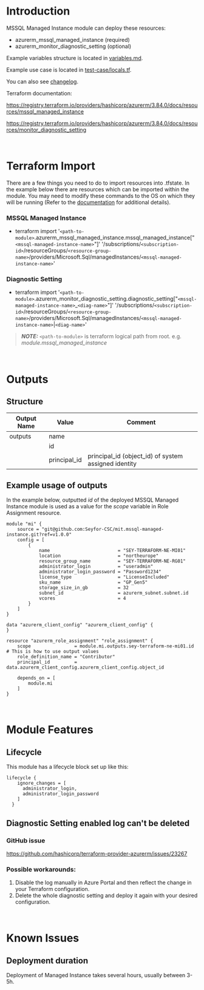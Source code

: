 # Introduction
MSSQL Managed Instance module can deploy these resources:
* azurerm_mssql_managed_instance (required)
* azurerm_monitor_diagnostic_setting (optional)

Example variables structure is located in [variables.md](variables.md).

Example use case is located in [test-case/locals.tf](test-case/locals.tf).

You can also see [changelog](changelog.md).

Terraform documentation:

https://registry.terraform.io/providers/hashicorp/azurerm/3.84.0/docs/resources/mssql_managed_instance

https://registry.terraform.io/providers/hashicorp/azurerm/3.84.0/docs/resources/monitor_diagnostic_setting

&nbsp;

# Terraform Import
There are a few things you need to do to import resources into .tfstate. In the example below there are resources which can be imported within the module. You may need to modify these commands to the OS on which they will be running (Refer to the [documentation](https://developer.hashicorp.com/terraform/cli/commands/import#example-import-into-resource-configured-with-for_each) for additional details).
### MSSQL Managed Instance
* terraform import '`<path-to-module>`.azurerm_mssql_managed_instance.mssql_managed_instance["`<mssql-managed-instance-name>`"]' '/subscriptions/`<subscription-id>`/resourceGroups/`<resource-group-name>`/providers/Microsoft.Sql/managedInstances/`<mssql-managed-instance-name>`'
### Diagnostic Setting
* terraform import '`<path-to-module>`.azurerm_monitor_diagnostic_setting.diagnostic_setting["`<mssql-managed-instance-name>`_`<diag-name>`"]' '/subscriptions/`<subscription-id>`/resourceGroups/`<resource-group-name>`/providers/Microsoft.Sql/managedInstances/`<mssql-managed-instance-name>`|`<diag-name>`'

 > **_NOTE:_** `<path-to-module>` is terraform logical path from root. e.g. _module.mssql\_managed\_instance_

&nbsp;

# Outputs
## Structure

| Output Name | Value        | Comment                                              |
| ----------- | ------------ | ---------------------------------------------------- |
| outputs     | name         |                                                      |
|             | id           |                                                      |
|             | principal_id | principal_id (object_id) of system assigned identity |


## Example usage of outputs
In the example below, outputted _id_ of the deployed MSSQL Managed Instance module is used as a value for the _scope_ variable in Role Assignment resource.
```
module "mi" {
    source = "git@github.com:Seyfor-CSC/mit.mssql-managed-instance.git?ref=v1.0.0"
    config = [
        {
            name                         = "SEY-TERRAFORM-NE-MI01"
            location                     = "northeurope"
            resource_group_name          = "SEY-TERRAFORM-NE-RG01"
            administrator_login          = "useradmin"
            administrator_login_password = "Password1234"
            license_type                 = "LicenseIncluded"
            sku_name                     = "GP_Gen5"
            storage_size_in_gb           = 32
            subnet_id                    = azurerm_subnet.subnet.id
            vcores                       = 4
        }
    ]
}

data "azurerm_client_config" "azurerm_client_config" {
}

resource "azurerm_role_assignment" "role_assignment" {
    scope                = module.mi.outputs.sey-terraform-ne-mi01.id # This is how to use output values
    role_definition_name = "Contributor"
    principal_id         = data.azurerm_client_config.azurerm_client_config.object_id

    depends_on = [
        module.mi
    ]
}
```

&nbsp;

# Module Features
## Lifecycle
This module has a lifecycle block set up like this:
```
lifecycle {
    ignore_changes = [
      administrator_login,
      administrator_login_password
    ]
  }
```
## Diagnostic Setting enabled log can't be deleted
### GitHub issue
https://github.com/hashicorp/terraform-provider-azurerm/issues/23267
### Possible workarounds: 
1. Disable the log manually in Azure Portal and then reflect the change in your Terraform configuration.
2. Delete the whole diagnostic setting and deploy it again with your desired configuration.


&nbsp;

# Known Issues
## Deployment duration
Deployment of Managed Instance takes several hours, usually between 3-5h.